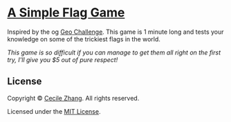 # [A Simple Flag Game](https://cclzhang.github.io/geo-game/)

Inspired by the og [Geo Challenge](https://www.facebook.com/geochallenge/). This game is 1 minute long and tests your knowledge on some of the trickiest flags in the world. 

*This game is so difficult if you can manage to get them all right on the first try, I'll give you $5 out of pure respect!*

## License

Copyright &copy; [Cecile Zhang](http://www.cecilezhang.com). All rights reserved.

Licensed under the [MIT License](./LICENSE).
